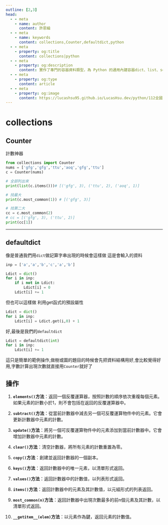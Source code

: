 ```yaml
---
outline: [2,3]
head:
  - - meta
    - name: author
      content: 許恩綸
  - - meta
    - name: keywords
      content: collections,Counter,defaultdict,python
  - - meta
    - property: og:title
      content: collections|python
  - - meta
    - property: og:description
      content: 實作了專門的容器資料類型，為 Python 的通用內建容器dict、list、set和tuple提供了替代方案
  - - meta
    - property: og:type
      content: article
  - - meta
    - property: og:image
      content: https://lucashsu95.github.io/LucasHsu.dev/python/112全國技藝競賽筆記/14-模組/components/collections.html
---
```

# collections

## Counter
計數神器

```python
from collections import Counter
nums = ['gfg','gfg','ttu','aoq','gfg','ttu']
c = Counter(nums)

# 全部列出來
print(list(c.items()))# [('gfg', 3), ('ttu', 2), ('aoq', 1)]

# 找最大
print(c.most_common(1)) # [('gfg', 3)]

# 找第二大
cc = c.most_common(2)
# cc = [('gfg', 3), ('ttu', 2)]
print(cc[1])
```

---

## defaultdict

像是普通我們用`dict`做記算字串出現的時候會這樣做
這是會輸入的資料
```python
inp = ['a','a','b','c','a','b']
```
```python
Ldict = dict()
for i in inp:
    if i not in Ldict:
        Ldict[i] = 0
    Ldict[i] += 1
```

但也可以這樣做
利用get函式的預設屬性
```python
Ldict = dict()
for i in inp:
    Ldict[i] = Ldict.get(i,0) + 1
```

好,最後是我們的`defaultdict`
```python
Ldict = defaultdict(int)
for i in inp:
    Ldict[i] += 1
```
這只是簡單的範例操作,做樹或圖的題目的時候會先把資料結構用好,會比較覺得好用,字數計算出現次數就直接用`Counter`就好了


## 操作

1. **`elements()`方法**：返回一個反覆運算器，按照計數的順序依次重複每個元素。如果元素的計數小於1，則不會包括在返回的反覆運算器中。

2. **`subtract()`方法**：從當前計數器中減去另一個可反覆運算物件中的元素。它會更新計數器中元素的計數。

3. **`update()`方法**：將另一個可反覆運算物件中的元素添加到當前計數器中。它會增加計數器中元素的計數。

4. **`clear()`方法**：清空計數器，將所有元素的計數重置為零。

5. **`copy()`方法**：創建並返回計數器的一個副本。

6. **`keys()`方法**：返回計數器中的唯一元素，以清單形式返回。

7. **`values()`方法**：返回計數器中的計數值，以列表形式返回。

8. **`items()`方法**：返回計數器中的元素及其計數值，以元組形式的列表返回。

9. **`most_common(n)`方法**：返回計數器中出現次數最多的前n個元素及其計數，以清單形式返回。

10. **`__getitem__(elem)`方法**：以元素作為鍵，返回元素的計數值。



